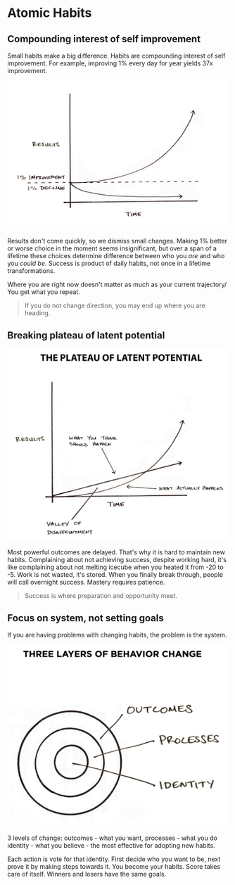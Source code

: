 # Atomic Habits

## Compounding interest of self improvement

Small habits make a big difference. Habits are compounding interest of self improvement. For example, improving 1% every day for year yields 37x improvement.

![compounding](./media/compounding.png)

Results don't come quickly, so we dismiss small changes. Making 1% better or worse choice in the moment seems insignificant, but over a span of a lifetime these choices determine difference between who you _are_ and who you _could be_. Success is product of daily habits, not once in a lifetime transformations.

Where you are right now doesn't matter as much as your current trajectory/ You get what you repeat.

> If you do not change direction, you may end up where you are heading.

## Breaking plateau of latent potential 

![plateau](./media/plateau.png)

Most powerful outcomes are delayed. That's why it is hard to maintain new habits. Complaining about not achieving success, despite working hard, it's like complaining about not melting icecube when you heated it from -20 to -5. Work is not wasted, it's stored. When you finally break through, people will call overnight success. Mastery requires patience. 

> Success is where preparation and opportunity meet.

## Focus on system, not setting goals

If you are having problems with changing habits, the problem is the system.

![layers](./media/layers.png)

3 levels of change: outcomes - what you want, processes - what you do identity - what you believe - the most effective for adopting new habits.

Each action is vote for that identity. First decide who you want to be, next prove it by making steps towards it. You become your habits. Score takes care of itself. Winners and losers have the same goals.
